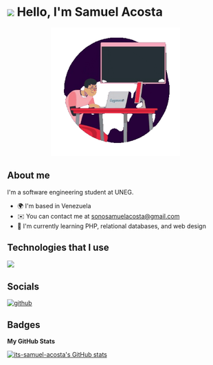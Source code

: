 ![](https://user-images.githubusercontent.com/18350557/176309783-0785949b-9127-417c-8b55-ab5a4333674e.gif) Hello, I'm Samuel Acosta
===============================================================================================================================

<div id="header" align="center">
  <img src="codingGuy.gif" width = "300px"/>
</div>

## About me
I'm a software engineering student at UNEG.

* 🌍  I'm based in Venezuela
* ✉️  You can contact me at [sonosamuelacosta@gmail.com](mailto:sonosamuelacosta@gmail.com)
* 🧠  I'm currently learning PHP, relational databases, and web design

## Technologies that I use
<p align="left">
  <a href="https://skillicons.dev">
    <img src="https://skillicons.dev/icons?i=python,php,html,css,javascript,react,mysql,bootstrap,laravel" />
  </a>
</p>

## Socials
<a href="https://github.com/its-samuel-acosta">
<img src="https://camo.githubusercontent.com/d40833b012ea2741c4a860a314a3d2eb63bdb0b6bd35d7b57ed0270b992bfa7d/68747470733a2f2f696d672e736869656c64732e696f2f62616467652f6769746875622d2532333234323932652e7376673f267374796c653d666f722d7468652d6261646765266c6f676f3d676974687562266c6f676f436f6c6f723d7768697465" alt="github" data-canonical-src="https://img.shields.io/badge/github-%2324292e.svg?&amp;style=for-the-badge&amp;logo=github&amp;logoColor=white" style="max-width: 100%;">
</a>

## Badges

<b>My GitHub Stats</b>

<a href="http://www.github.com/its-samuel-acosta"><img src="https://github-readme-stats.vercel.app/api?username=its-samuel-acosta&show_icons=true&hide=&count_private=true&title_color=0891b2&text_color=ffffff&icon_color=444e59&bg_color=181824&hide_border=true&show_icons=true" alt="its-samuel-acosta's GitHub stats" /></a>
